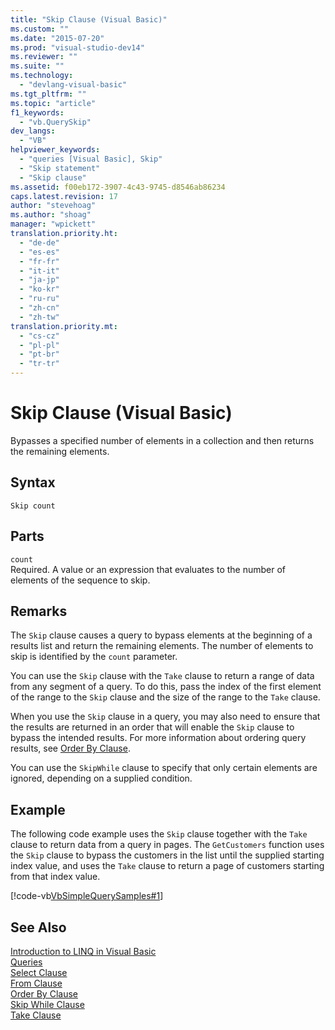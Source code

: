 ```yaml
---
title: "Skip Clause (Visual Basic)"
ms.custom: ""
ms.date: "2015-07-20"
ms.prod: "visual-studio-dev14"
ms.reviewer: ""
ms.suite: ""
ms.technology: 
  - "devlang-visual-basic"
ms.tgt_pltfrm: ""
ms.topic: "article"
f1_keywords: 
  - "vb.QuerySkip"
dev_langs: 
  - "VB"
helpviewer_keywords: 
  - "queries [Visual Basic], Skip"
  - "Skip statement"
  - "Skip clause"
ms.assetid: f00eb172-3907-4c43-9745-d8546ab86234
caps.latest.revision: 17
author: "stevehoag"
ms.author: "shoag"
manager: "wpickett"
translation.priority.ht: 
  - "de-de"
  - "es-es"
  - "fr-fr"
  - "it-it"
  - "ja-jp"
  - "ko-kr"
  - "ru-ru"
  - "zh-cn"
  - "zh-tw"
translation.priority.mt: 
  - "cs-cz"
  - "pl-pl"
  - "pt-br"
  - "tr-tr"
---
```

# Skip Clause (Visual Basic)
Bypasses a specified number of elements in a collection and then returns the remaining elements.  
  
## Syntax  
  
```  
Skip count  
```  
  
## Parts  
 `count`  
 Required. A value or an expression that evaluates to the number of elements of the sequence to skip.  
  
## Remarks  
 The `Skip` clause causes a query to bypass elements at the beginning of a results list and return the remaining elements. The number of elements to skip is identified by the `count` parameter.  
  
 You can use the `Skip` clause with the `Take` clause to return a range of data from any segment of a query. To do this, pass the index of the first element of the range to the `Skip` clause and the size of the range to the `Take` clause.  
  
 When you use the `Skip` clause in a query, you may also need to ensure that the results are returned in an order that will enable the `Skip` clause to bypass the intended results. For more information about ordering query results, see [Order By Clause](../../../visual-basic\language-reference\queries/order-by-clause.md).  
  
 You can use the `SkipWhile` clause to specify that only certain elements are ignored, depending on a supplied condition.  
  
## Example  
 The following code example uses the `Skip` clause together with the `Take` clause to return data from a query in pages. The `GetCustomers` function uses the `Skip` clause to bypass the customers in the list until the supplied starting index value, and uses the `Take` clause to return a page of customers starting from that index value.  
  
 [!code-vb[VbSimpleQuerySamples#1](../../../visual-basic\language-reference\queries/codesnippet/VisualBasic/skip-clause_1.vb)]  
  
## See Also  
 [Introduction to LINQ in Visual Basic](../../../visual-basic\programming-guide\language-features\linq/introduction-to-linq.md)   
 [Queries](../../../visual-basic\language-reference\queries/queries.md)   
 [Select Clause](../../../visual-basic\language-reference\queries/select-clause.md)   
 [From Clause](../../../visual-basic\language-reference\queries/from-clause.md)   
 [Order By Clause](../../../visual-basic\language-reference\queries/order-by-clause.md)   
 [Skip While Clause](../../../visual-basic\language-reference\queries/skip-while-clause.md)   
 [Take Clause](../../../visual-basic\language-reference\queries/take-clause.md)